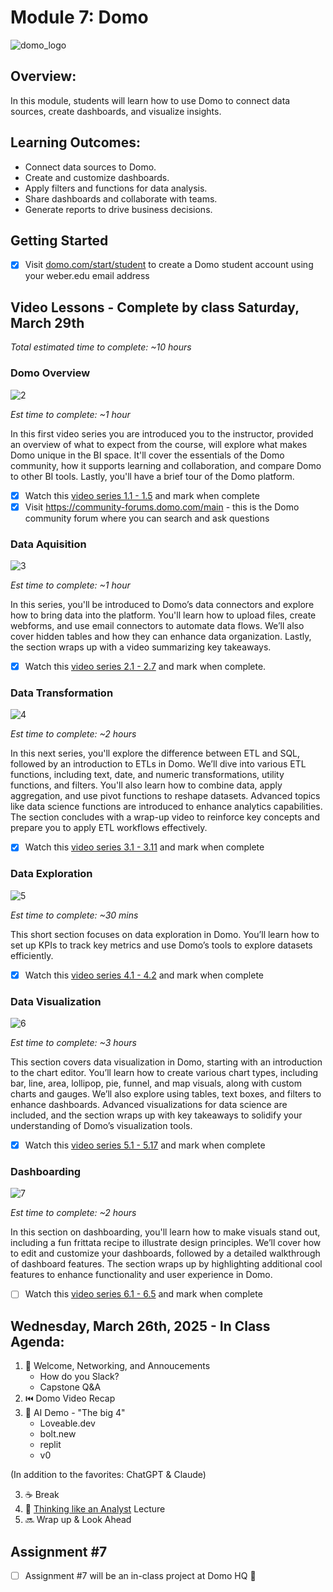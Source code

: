 # Module 7: Domo 

![domo_logo](https://github.com/user-attachments/assets/7975170b-cbe3-4e90-8668-8857882d5c03)

## Overview: 

In this module, students will learn how to use Domo to connect data sources, create dashboards, and visualize insights. 

## Learning Outcomes:

- Connect data sources to Domo.
- Create and customize dashboards.
- Apply filters and functions for data analysis.
- Share dashboards and collaborate with teams.
- Generate reports to drive business decisions.

## Getting Started 

- [x] Visit [domo.com/start/student](https://www.domo.com/start/student) to create a Domo student account using your weber.edu email address

## Video Lessons - Complete by class Saturday, March 29th

_Total estimated time to complete: ~10 hours_

### Domo Overview 

![2](https://github.com/user-attachments/assets/d193e93f-146f-4174-9ae0-1b3a40fa7268)

_Est time to complete: ~1 hour_  

In this first video series you are introduced you to the instructor, provided an overview of what to expect from the course, will explore what makes Domo unique in the BI space. It'll cover the essentials of the Domo community, how it supports learning and collaboration, and compare Domo to other BI tools. Lastly, you'll have a brief tour of the Domo platform.

- [x] Watch this [video series 1.1 - 1.5](https://www.youtube.com/watch?v=tDxE5VO-dgI&list=PLLbgJInsMl7pZp1AdQt47jXBz1E1jT062&index=1) and mark when complete
- [x] Visit https://community-forums.domo.com/main - this is the Domo community forum where you can search and ask questions 

### Data Aquisition 

![3](https://github.com/user-attachments/assets/bcf72810-b112-48eb-ac03-5e5e4b1948c3)

_Est time to complete: ~1 hour_

In this series, you'll be introduced to Domo’s data connectors and explore how to bring data into the platform. You'll learn how to upload files, create webforms, and use email connectors to automate data flows. We’ll also cover hidden tables and how they can enhance data organization. Lastly, the section wraps up with a video summarizing key takeaways.

- [x] Watch this [video series 2.1 - 2.7](https://www.youtube.com/watch?v=RAcJJnGSS9Y&list=PLLbgJInsMl7pZp1AdQt47jXBz1E1jT062&index=6) and mark when complete.

### Data Transformation 

![4](https://github.com/user-attachments/assets/3d501ddb-cbed-4fd8-a6a8-395dcaabc455)

_Est time to complete: ~2 hours_

In this next series, you'll explore the difference between ETL and SQL, followed by an introduction to ETLs in Domo. We’ll dive into various ETL functions, including text, date, and numeric transformations, utility functions, and filters. You'll also learn how to combine data, apply aggregation, and use pivot functions to reshape datasets. Advanced topics like data science functions are introduced to enhance analytics capabilities. The section concludes with a wrap-up video to reinforce key concepts and prepare you to apply ETL workflows effectively.

- [x] Watch this [video series 3.1 - 3.11](https://www.youtube.com/watch?v=tuTq62KPjJ8&list=PLLbgJInsMl7pZp1AdQt47jXBz1E1jT062&index=13) and mark when complete

### Data Exploration  

![5](https://github.com/user-attachments/assets/abc2a780-f578-43e4-90b6-cc51252cbfd7)

_Est time to complete: ~30 mins_

This short section focuses on data exploration in Domo. You’ll learn how to set up KPIs to track key metrics and use Domo’s tools to explore datasets efficiently. 

- [x] Watch this [video series 4.1 - 4.2](https://www.youtube.com/watch?v=UMZAUpfxTRI&list=PLLbgJInsMl7pZp1AdQt47jXBz1E1jT062&index=24) and mark when complete

### Data Visualization 

![6](https://github.com/user-attachments/assets/0f9a0a9f-e927-4a97-8393-f3b4e8a25e79)

_Est time to complete: ~3 hours_

This section covers data visualization in Domo, starting with an introduction to the chart editor. You’ll learn how to create various chart types, including bar, line, area, lollipop, pie, funnel, and map visuals, along with custom charts and gauges. We’ll also explore using tables, text boxes, and filters to enhance dashboards. Advanced visualizations for data science are included, and the section wraps up with key takeaways to solidify your understanding of Domo’s visualization tools.

- [x] Watch this [video series 5.1 - 5.17](https://www.youtube.com/watch?v=Se9PnwLxE7w&list=PLLbgJInsMl7pZp1AdQt47jXBz1E1jT062&index=26) and mark when complete

### Dashboarding 

![7](https://github.com/user-attachments/assets/bea60f2d-b2e6-486c-bbcd-5e0633509ab2)


_Est time to complete: ~2 hours_

In this section on dashboarding, you'll learn how to make visuals stand out, including a fun frittata recipe to illustrate design principles. We’ll cover how to edit and customize your dashboards, followed by a detailed walkthrough of dashboard features. The section wraps up by highlighting additional cool features to enhance functionality and user experience in Domo.

- [ ] Watch this [video series 6.1 - 6.5](https://www.youtube.com/watch?v=7ig7GIqQJGQ&list=PLLbgJInsMl7pZp1AdQt47jXBz1E1jT062&index=43) and mark when complete 

## Wednesday, March 26th, 2025 - In Class Agenda: 

1. 💃 Welcome, Networking, and Annoucements  
   * How do you Slack? 
   * Capstone Q&A 
2. ⏮️ Domo Video Recap 
3. 🤖 AI Demo - "The big 4" 
    * Loveable.dev
    * bolt.new 
    * replit 
    * v0 

(In addition to the favorites: ChatGPT & Claude) 

3. ☕️ Break
4. 🩵 [Thinking like an Analyst](https://docs.google.com/presentation/d/1Jz7Zwlhja3oeDUnkfviZ_w9-eAmPWP1og5zLf8DRmUc/edit#slide=id.g28374011be7_0_143) Lecture    
5. 🔜 Wrap up & Look Ahead 

## Assignment #7 

- [ ] Assignment #7 will be an in-class project at Domo HQ 🎉
